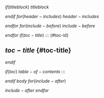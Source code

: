 $if(titleblock)$
$titleblock$

$endif$
$for(header-includes)$
$header-includes$

$endfor$
$for(include-before)$
$include-before$

$endfor$
$if(toc-title)$
::: {#toc-id}
## $toc-title$ {#toc-title}
$endif$

$if(toc)$
$table-of-contents$
:::

$endif$
$body$
$for(include-after)$

$include-after$
$endfor$